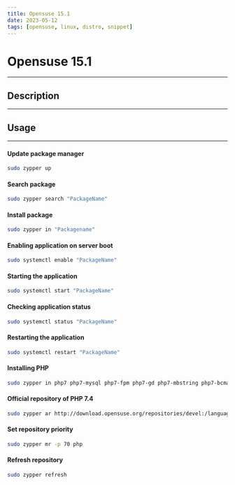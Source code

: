 ```yaml
---
title: Opensuse 15.1
date: 2023-05-12
tags: [opensuse, linux, distro, snippet]
---
```


# Opensuse 15.1
---

## Description
---

## Usage
---


#### Update package manager
```bash
sudo zypper up
```

#### Search package
```bash
sudo zypper search "PackageName"
```

#### Install package
```bash
sudo zypper in "Packagename"
```

#### Enabling application on server boot
```bash
sudo systemctl enable "PackageName"
```

#### Starting the application
```bash
sudo systemctl start "PackageName"
```

#### Checking application status
```bash
sudo systemctl status "PackageName"
```

#### Restarting the application
```bash
sudo systemctl restart "PackageName"
```

#### Installing PHP
```bash
sudo zypper in php7 php7-mysql php7-fpm php7-gd php7-mbstring php7-bcmath php7-zip php7-ldap php7-pdo
```

#### Official repository of PHP 7.4
```bash
sudo zypper ar http://download.opensuse.org/repositories/devel:/languages:/php/openSUSE_Leap_15.1/ php
```

#### Set repository priority
```bash
sudo zypper mr -p 70 php
```

#### Refresh repository
```bash
sudo zypper refresh
```
